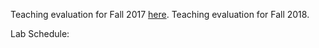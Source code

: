 Teaching evaluation for Fall 2017 [here](../files/qm1-eval-fa17.pdf "PDF").
Teaching evaluation for Fall 2018.

Lab Schedule: 
